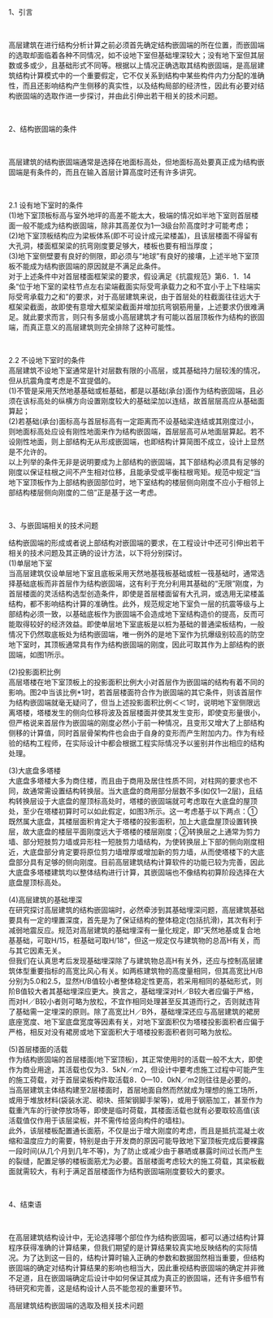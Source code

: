 <P>1、引言 </P>
<P>&nbsp;</P>
<P>高层建筑在进行结构分析计算之前必须首先确定结构嵌固端的所在位置，而嵌固端的选取却面临着各种不同情况，如不设地下室但基础埋深较大；没有地下室但其层数或多或少，且基础形式不同等。根据以上情况正确选取其结构嵌固端，是高层建筑结构计算模式中的一个重要假定，它不仅关系到结构中某些构件内力分配的准确性，而且还影响结构产生侧移的真实性，以及结构局部的经济性，因此有必要对结构嵌固端的选取作进一步探讨，并由此引伸出若干相关的技术问题。 </P>
<P>&nbsp;</P>
<P>2、结构嵌固端的条件 </P>
<P>&nbsp;</P>
<P>高层建筑的结构嵌固端通常是选择在地面标高处，但地面标高处要真正成为结构嵌固端是有条件的，而且在输入首层计算高度时还有许多讲究。 </P>
<P>&nbsp;</P>
<P>2.1 设有地下室时的条件 <BR>(1)地下室顶板标高与室外地坪的高差不能太大，极端的情况如半地下室则首层楼面一般不能成为结构嵌固端，除非其高差仅为1—3级台阶高度时才可能考虑； <BR>(2)地下室顶板结构应为梁板体系(即不可设计成元梁楼盖)，且该层楼面不得留有大孔洞，楼面框架梁的抗弯刚度要足够大，楼板也要有相当厚度； <BR>(3)地下室侧壁要有良好的侧限，即必须与“地球”有良好的接壤，上述半地下室顶板不能成为结构嵌固端的原因就是不满足此条件。 <BR>对于上述条件中对首层楼面框架梁的要求，假设满足《抗震规范》第6．1．14条“位于地下室的梁柱节点左右梁端截面实际受弯承载力之和不宜小于上下柱端实际受弯承载力之和”的要求，对于高层建筑来说，由于首层处的柱截面往往远大于框架梁截面，故即使有意增大框架梁截面并增加抗弯钢筋用量，上述要求仍很难满足。就此要求而言，则只有多层或小高层建筑才有可能以首层顶板作为结构的嵌固端，而真正意义的高层建筑则完全排除了这种可能性。 </P>
<P>&nbsp;</P>
<P>2.2 不设地下室时的条件 <BR>高层建筑不设地下室通常是针对层数有限的小高层，或其基础持力层较浅的情况，但从抗震角度考虑是不宜提倡的。 <BR>(1)不管是采用天然地基基础或桩基础，都是以基础(承台)面作为结构嵌固端，且必须在该标高处的纵横方向设置刚度较大的基础梁加以连结，故首层层高应从基础面算起； <BR>(2)若基础(承台)面标高与首层标高有一定距离而不设基础梁连结或其刚度过小，则地面标高处应设有刚性地面来作为结构嵌固端，首层层高可从地面层算起。若不设刚性地面，则上部结构无从形成嵌固端，也即结构计算简图不成立，设计上显然是不允许的。 <BR>以上列举的条件无非是说明要成为上部结构的嵌固端，其下部结构必须具有足够的刚度以保证柱根之间不产生相对位移，且能承受或平衡柱根弯矩。规范中规定“当地下室顶板作为上部结构嵌固部位时，地下室结构的楼层侧向刚度不应小于相邻上部结构楼层侧向刚度的二倍”正是基于这一考虑。 </P>
<P>&nbsp;</P>
<P>3、与嵌固端相关的技术问题 </P>
<P>结构嵌固端的形成或者说上部结构对嵌固端的要求，在工程设计中还可引伸出若干相关的技术问题及其正确的设计方法，以下将分别探讨。 <BR>(1)单层地下室 <BR>当高层建筑仅设单层地下室且底板采用天然地基筏板基础或桩一筏基础时，通常选择基础底板而非首层作为结构嵌固端，这有利于充分利用其基础的“无限”刚度，为首层楼面的灵活结构选型创造条件，即使是首层楼面留有大孔洞，或选用无梁楼盖结构，都不影响结构计算的准确性。此外，规范规定地下室负一层的抗震等级与上部结构必须一致，以基础底板作为嵌固端不会造成地下室结构造价的提高，反而可能取得较好的经济效益。即使单层地下室底板是以桩为基础的普通梁板结构，一般情况下仍然取底板处为结构嵌固端，唯一例外的是地下室作为抗爆级别较高的防空地下室时，其顶板通常具有作为结构嵌固端的刚度，因此可取其作为上部结构的嵌固端，如图1所示。 </P>
<P>(2)投影面积比例 <BR>高层塔楼在地下室顶板上的投影面积比例大小对首层作为嵌固端的结构有着不同的影响。图2中当该比例*1时，若首层楼面符合作为嵌固端的其它条件，则该首层作为结构嵌固端就毫无疑问了，但当上述投影面积比例＜＜1时，说明地下室侧限远离塔楼，塔楼发生的侧向位移将波及首层楼面并使其发生变形，即使变形量很小，但严格说来首层作为嵌固端的刚度必然小于前一种情况，且变形又增大了上部结构侧移的计算值，同时首层骨架构件也会由于自身的变形而产生附加内力。作为有经验的结构工程师，在实际设计中都会根据工程实际情况予以鉴别并作出相应的结构处理。 </P>
<P>(3)大底盘多塔楼 <BR>大底盘多塔楼大多为商住楼，而且由于商用及居住性质不同，对柱网的要求也不同，故通常需设置结构转换层。当大底盘的商用部分层数不多(如仅1—2层)，且结构转换层设于大底盘的屋顶标高处时，塔楼的嵌固端就可考虑取在大底盘的屋顶处，至少在塔楼初算时可以如此假定，如图3所示。这一考虑基于以下两点：①既然属大底盘，其楼层面积肯定大于塔楼的投影面积，加上大底盘屋顶设置转换层，故大底盘的楼层平面刚度远大于塔楼的楼层刚度；②转换层之上通常为剪力墙、部分短肢剪力墙或异形柱一短肢剪力墙结构，为使转换层上下部的侧向刚度相近，大底盘部分肯定要将原位剪力墙增厚或增加新的剪力墙，从而使塔楼下的大底盘部分具有足够的侧向刚度。目前高层建筑结构计算软件的功能已较为完善，因此大底盘多塔楼建筑均以整体结构进行计算，其嵌固端也不像结构初算阶段选择在大底盘屋顶标高处。 </P>
<P>(4)高层建筑的基础埋深 <BR>在研究探讨高层建筑的结构嵌固端时，必然牵涉到其基础埋深问题，高层建筑基础要具有一定的埋置深度，首先是为了保证结构的整体稳定(包括抗滑)，其次有利于减弱地震反应。规范对高层建筑的基础埋深有一量化规定，即“天然地基或复合地基基础，可取H/15，桩基础可取H/18”，但这一规定仅与建筑物的总高H有关，而与其它因素无关。 <BR>但我们在认真思考后发现基础埋深除了与建筑物总高H有关外，还应与控制高层建筑体型重要指标的高宽比风心有关。如两栋建筑物的高度量相同，但其高宽比H/B分别为5.0和2.5，显然H/B值较小者整体稳定性更高，若采用相同的基础形式，则阶B值较大者其基础埋深应更大。换言之，基础埋深对H／B较大者应偏于严格，而对H／B较小者则可略为放松，不宜作相同处理甚至反其道而行之，否则就违背了基础需一定埋深的原则。除了高宽比H／B外，基础埋深还应与高层建筑的裙房底座宽度、地下室底盘宽度等因素有关，对地下室面积仅为塔楼投影面积者应偏于严格，相反对没有裙房或地下室面积大于塔楼投影面积者则可略为放松。 </P>
<P>(5)首层楼面的活载 <BR>作为结构嵌固端的首层楼面(地下室顶板)，其正常使用时的活载一般不太大，即使作为商业用途，其活载也仅为3．5kN／m2，但设计中要考虑施工过程中可能产生的施工荷载，对于首层梁板构件取活载8．0—10．0kN／m2则往往是必要的。 <BR>当高层建筑主体结构建至2层楼面时，首层地面自然而然就成为理想的施工场所，或用于堆放材料(袋装水泥、砌块、搭架钢脚手架等)，或用于钢筋加工，甚至作为载重汽车的行驶停放场等，即使是临时荷载，其楼面活载也就有必要取较高值(该活载值仅作用于该层梁板，并不需传给竖向构件的墙柱)。 <BR>此外，该层楼板配置通长面筋，不仅是出于增大刚度的考虑，而且是抵抗混凝土收缩和温度应力的需要，特别是由于开发商的原因可能导致地下室顶板完成后要裸露一段时间(从几个月到几年不等)，为了防止或减少由于暴晒或暴露时间过长而产生的裂缝，配置足够的楼板面筋尤为必要。首层楼面考虑较大的施工荷载，其梁板截面就需较大，有利于满足首层楼面作为结构嵌固端刚度要较大的要求。 </P>
<P>&nbsp;</P>
<P>4、结束语 </P>
<P>&nbsp;</P>
<P>在高层建筑结构设计中，无论选择哪个部位作为结构嵌固端，都可以通过结构计算程序获得准确的计算结果，但我们期望的是计算结果较真实地反映结构的实际情况。为了达到这一目的，结构计算时输入正确的参数和数据固然相当重要，但结构嵌固端的确定对结构计算结果的影响也相当大，因此重视结构嵌固端的确定并非微不足道，且在嵌固端确定后设计中如何保证其成为真正的嵌固端，还有许多细节有待研究和完善，这是结构设计人员不能忽视的重要环节。 <BR></P>高层建筑结构嵌固端的选取及相关技术问题